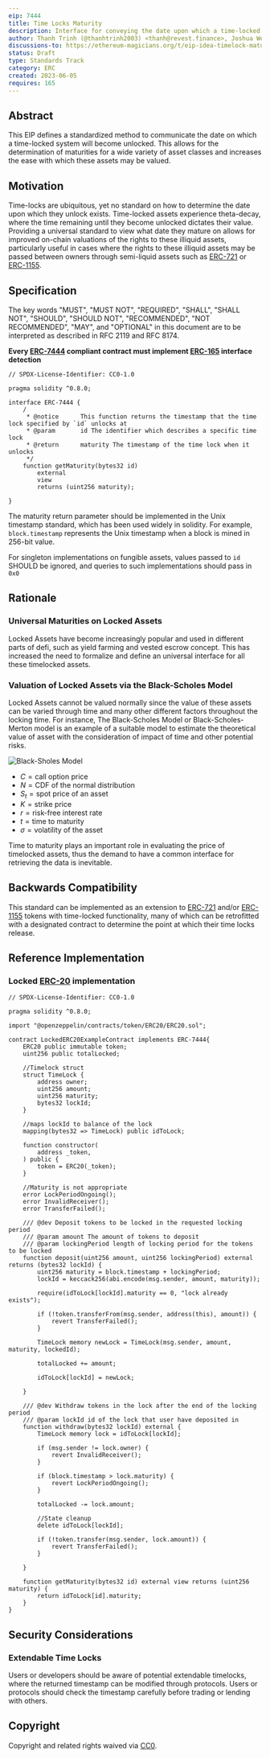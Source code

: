 ```yaml
---
eip: 7444
title: Time Locks Maturity
description: Interface for conveying the date upon which a time-locked system becomes unlocked
author: Thanh Trinh (@thanhtrinh2003) <thanh@revest.finance>, Joshua Weintraub (@jhweintraub) <josh@revest.finance>, Rob Montgomery (@RobAnon) <rob@revest.finance>
discussions-to: https://ethereum-magicians.org/t/eip-idea-timelock-maturity/15321
status: Draft
type: Standards Track
category: ERC
created: 2023-06-05
requires: 165
---
```


## Abstract

This EIP defines a standardized method to communicate the date on which a time-locked system will become unlocked. This allows for the determination of maturities for a wide variety of asset classes and increases the ease with which these assets may be valued.

## Motivation

Time-locks are ubiquitous, yet no standard on how to determine the date upon which they unlock exists. Time-locked assets experience theta-decay, where the time remaining until they become unlocked dictates their value. Providing a universal standard to view what date they mature on allows for improved on-chain valuations of the rights to these illiquid assets, particularly useful in cases where the rights to these illiquid assets may be passed between owners through semi-liquid assets such as [ERC-721](./eip-721.md) or [ERC-1155](./eip-1155.md).  

## Specification

The key words "MUST", "MUST NOT", "REQUIRED", "SHALL", "SHALL NOT", "SHOULD", "SHOULD NOT", "RECOMMENDED", "NOT RECOMMENDED", "MAY", and "OPTIONAL" in this document are to be interpreted as described in RFC 2119 and RFC 8174.

**Every [ERC-7444](./eip-7444.md) compliant contract must implement [ERC-165](./eip-165.md) interface detection**

```solidity
// SPDX-License-Identifier: CC0-1.0

pragma solidity ^0.8.0;

interface ERC-7444 {
    /
     * @notice      This function returns the timestamp that the time lock specified by `id` unlocks at
     * @param       id The identifier which describes a specific time lock
     * @return      maturity The timestamp of the time lock when it unlocks
     */
    function getMaturity(bytes32 id)
        external
        view
        returns (uint256 maturity);

}
```

The maturity return parameter should be implemented in the Unix timestamp standard, which has been used widely in solidity. For example, `block.timestamp` represents the Unix timestamp when a block is mined in 256-bit value. 

For singleton implementations on fungible assets, values passed to `id` SHOULD be ignored, and queries to such implementations should pass in `0x0` 

## Rationale

### Universal Maturities on Locked Assets

Locked Assets have become increasingly popular and used in different parts of defi, such as yield farming and vested escrow concept. This has increased the need to formalize and define an universal interface for all these timelocked assets.

### Valuation of Locked Assets via the Black-Scholes Model

 Locked Assets cannot be valued normally since the value of these assets can be varied through time and many other different factors throughout the locking time. For instance, The Black-Scholes Model or Black-Scholes-Merton model is an example of a suitable model to estimate the theoretical value of asset with the consideration of impact of time and other potential risks. 

![Black-Sholes Model](../assets/erc-7444/equation.png)

- $C=\text{call option price}$
- $N=\text{CDF of the normal distribution}$
- $S_t=\text{spot price of an asset}$
- $K=\text{strike price}$
- $r=\text{risk-free interest rate}$
- $t=\text{time to maturity}$
- $\sigma=\text{volatility of the asset}$

Time to maturity plays an important role in evaluating the price of timelocked assets, thus the demand to have a common interface for retrieving the data is inevitable. 

## Backwards Compatibility

This standard can be implemented as an extension to [ERC-721](./eip-721.md) and/or [ERC-1155](./eip-1155.md) tokens with time-locked functionality, many of which can be retrofitted with a designated contract to determine the point at which their time locks release. 

## Reference Implementation

### Locked [ERC-20](./eip-20.md) implementation

```solidity
// SPDX-License-Identifier: CC0-1.0

pragma solidity ^0.8.0;

import "@openzeppelin/contracts/token/ERC20/ERC20.sol";

contract LockedERC20ExampleContract implements ERC-7444{
    ERC20 public immutable token;
    uint256 public totalLocked;

    //Timelock struct
    struct TimeLock {
        address owner;
        uint256 amount;
        uint256 maturity;
        bytes32 lockId;
    }

    //maps lockId to balance of the lock
    mapping(bytes32 => TimeLock) public idToLock;    

    function constructor(
        address _token,
    ) public {
        token = ERC20(_token);
    }

    //Maturity is not appropriate
    error LockPeriodOngoing();
    error InvalidReceiver();
    error TransferFailed();

    /// @dev Deposit tokens to be locked in the requested locking period
    /// @param amount The amount of tokens to deposit
    /// @param lockingPeriod length of locking period for the tokens to be locked
    function deposit(uint256 amount, uint256 lockingPeriod) external returns (bytes32 lockId) {
        uint256 maturity = block.timestamp + lockingPeriod;
        lockId = keccack256(abi.encode(msg.sender, amount, maturity));

        require(idToLock[lockId].maturity == 0, "lock already exists");

        if (!token.transferFrom(msg.sender, address(this), amount)) {
            revert TransferFailed();
        }

        TimeLock memory newLock = TimeLock(msg.sender, amount, maturity, lockedId);

        totalLocked += amount;

        idToLock[lockId] = newLock;
        
    }

    /// @dev Withdraw tokens in the lock after the end of the locking period
    /// @param lockId id of the lock that user have deposited in
    function withdraw(bytes32 lockId) external {
        TimeLock memory lock = idToLock[lockId];

        if (msg.sender != lock.owner) {
            revert InvalidReceiver();
        }

        if (block.timestamp > lock.maturity) {
            revert LockPeriodOngoing();
        }

        totalLocked -= lock.amount;

        //State cleanup
        delete idToLock[lockId];

        if (!token.transfer(msg.sender, lock.amount)) {
            revert TransferFailed();
        }

    }

    function getMaturity(bytes32 id) external view returns (uint256 maturity) {
        return idToLock[id].maturity;
    }
}

```

## Security Considerations

### Extendable Time Locks

Users or developers should be aware of potential extendable timelocks, where the returned timestamp can be modified through protocols. Users or protocols should check the timestamp carefully before trading or lending with others.

## Copyright

Copyright and related rights waived via [CC0](../LICENSE.md).
